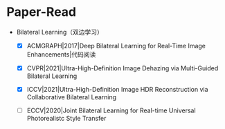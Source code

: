 # Paper-Read

- Bilateral Learning（双边学习）
  - [x] ACMGRAPH|2017|Deep Bilateral Learning for Real-Time Image Enhancements|代码阅读
  - [x] CVPR|2021|Ultra-High-Definition Image Dehazing via Multi-Guided Bilateral Learning
  - [x] ICCV|2021|Ultra-High-Definition Image HDR Reconstruction via Collaborative Bilateral Learning
  - [ ] ECCV|2020|Joint Bilateral Learning for Real-time Universal Photorealistc Style Transfer


